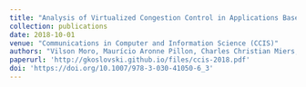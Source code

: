 ```yaml
---
title: "Analysis of Virtualized Congestion Control in Applications Based on Hadoop MapReduce"
collection: publications
date: 2018-10-01
venue: "Communications in Computer and Information Science (CCIS)"
authors: "Vilson Moro, Maurício Aronne Pillon, Charles Christian Miers, Guilherme Piêgas Koslovski"
paperurl: 'http://gkoslovski.github.io/files/ccis-2018.pdf'
doi: 'https://doi.org/10.1007/978-3-030-41050-6_3'
---
```

